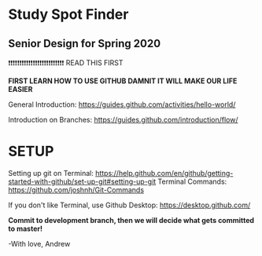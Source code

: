 <H1>Study Spot Finder</H1>
<H2>Senior Design for Spring 2020</H2> 

❗❗❗❗❗❗❗❗❗❗❗❗❗❗❗❗❗❗❗❗❗❗❗❗❗
READ THIS FIRST
<p> 
  
<b> FIRST LEARN HOW TO USE GITHUB DAMNIT IT WILL MAKE OUR LIFE EASIER </b> 

General Introduction: 
https://guides.github.com/activities/hello-world/

Introduction on Branches: 
https://guides.github.com/introduction/flow/


SETUP
=============================
Setting up git on Terminal:
https://help.github.com/en/github/getting-started-with-github/set-up-git#setting-up-git 
Terminal Commands: https://github.com/joshnh/Git-Commands

If you don't like Terminal, use Github Desktop: 
https://desktop.github.com/


<b>Commit to development branch, then we will decide what gets committed to master!</b> 

-With love, 
Andrew 

</p>
